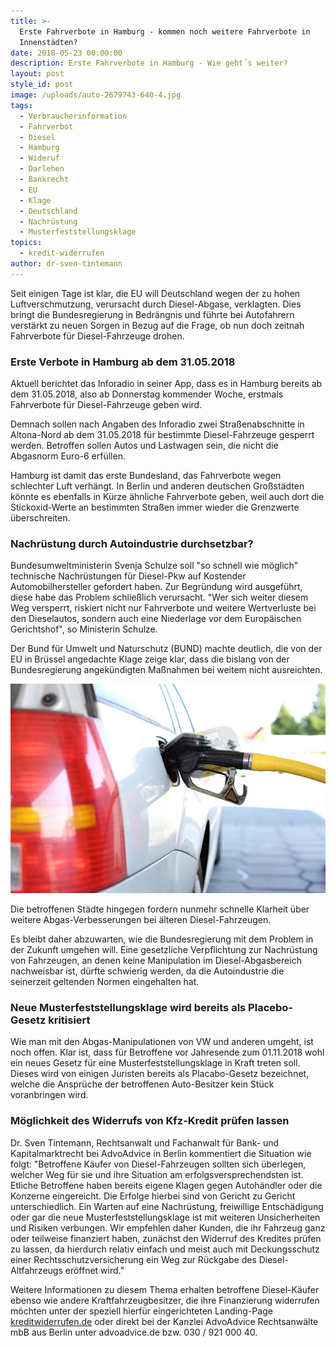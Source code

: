```yaml
---
title: >-
  Erste Fahrverbote in Hamburg - kommen noch weitere Fahrverbote in
  Innenstädten?
date: 2018-05-23 00:00:00
description: Erste Fahrverbote in Hamburg - Wie geht´s weiter?
layout: post
style_id: post
image: /uploads/auto-2679743-640-4.jpg
tags:
  - Verbraucherinformation
  - Fahrverbot
  - Diesel
  - Hamburg
  - Wideruf
  - Darlehen
  - Bankrecht
  - EU
  - Klage
  - Deutschland
  - Nachrüstung
  - Musterfeststellungsklage
topics:
  - kredit-widerrufen
author: dr-sven-tintemann
---
```


Seit einigen Tage ist klar, die EU will Deutschland wegen der zu hohen Luftverschmutzung, verursacht durch Diesel-Abgase, verklagten. Dies bringt die Bundesregierung in Bedr&auml;ngnis und f&uuml;hrte bei Autofahrern verst&auml;rkt zu neuen Sorgen in Bezug auf die Frage, ob nun doch zeitnah Fahrverbote f&uuml;r Diesel-Fahrzeuge drohen.

### Erste Verbote in Hamburg ab dem 31.05.2018

Aktuell berichtet das Inforadio in seiner App, dass es in Hamburg bereits ab dem 31.05.2018, also ab Donnerstag kommender Woche, erstmals Fahrverbote f&uuml;r Diesel-Fahrzeuge geben wird.

Demnach sollen nach Angaben des Inforadio zwei Stra&szlig;enabschnitte in Altona-Nord ab dem 31.05.2018 f&uuml;r bestimmte Diesel-Fahrzeuge gesperrt werden. Betroffen sollen Autos und Lastwagen sein, die nicht die Abgasnorm Euro-6 erf&uuml;llen.

Hamburg ist damit das erste Bundesland, das Fahrverbote wegen schlechter Luft verh&auml;ngt. In Berlin und anderen deutschen Gro&szlig;st&auml;dten k&ouml;nnte es ebenfalls in K&uuml;rze &auml;hnliche Fahrverbote geben, weil auch dort die Stickoxid-Werte an bestimmten Stra&szlig;en immer wieder die Grenzwerte &uuml;berschreiten.

### Nachr&uuml;stung durch Autoindustrie durchsetzbar?

Bundesumweltministerin Svenja Schulze soll "so schnell wie m&ouml;glich" technische Nachr&uuml;stungen f&uuml;r Diesel-Pkw auf Kostender Automobilhersteller gefordert haben. Zur Begr&uuml;ndung wird ausgef&uuml;hrt, diese habe das Problem schlie&szlig;lich verursacht. "Wer sich weiter diesem Weg versperrt, riskiert nicht nur Fahrverbote und weitere Wertverluste bei den Dieselautos, sondern auch eine Niederlage vor dem Europ&auml;ischen Gerichtshof", so Ministerin Schulze.

Der Bund f&uuml;r Umwelt und Naturschutz (BUND) machte deutlich, die von der EU in Br&uuml;ssel angedachte Klage zeige klar, dass die bislang von der Bundesregierung angek&uuml;ndigten Ma&szlig;nahmen bei weitem nicht ausreichten.

![Diesel tanken](/uploads/refuel-2157211-640-1.jpg "Diesel tanken ist nicht populär")

Die betroffenen St&auml;dte hingegen fordern nunmehr schnelle Klarheit &uuml;ber weitere Abgas-Verbesserungen bei &auml;lteren Diesel-Fahrzeugen.

Es bleibt daher abzuwarten, wie die Bundesregierung mit dem Problem in der Zukunft umgehen will. Eine gesetzliche Verpflichtung zur Nachr&uuml;stung von Fahrzeugen, an denen keine Manipulation im Diesel-Abgasbereich nachweisbar ist, d&uuml;rfte schwierig werden, da die Autoindustrie die seinerzeit geltenden Normen eingehalten hat.

### Neue Musterfeststellungsklage wird bereits als Placebo-Gesetz kritisiert

Wie man mit den Abgas-Manipulationen von VW und anderen umgeht, ist noch offen. Klar ist, dass f&uuml;r Betroffene vor Jahresende zum 01.11.2018 wohl ein neues Gesetz f&uuml;r eine Musterfeststellungsklage in Kraft treten soll. Dieses wird von einigen Juristen bereits als Placabo-Gesetz bezeichnet, welche die Anspr&uuml;che der betroffenen Auto-Besitzer kein St&uuml;ck voranbringen wird.

### M&ouml;glichkeit des Widerrufs von Kfz-Kredit pr&uuml;fen lassen

Dr. Sven Tintemann, Rechtsanwalt und Fachanwalt f&uuml;r Bank- und Kapitalmarktrecht bei AdvoAdvice in Berlin kommentiert die Situation wie folgt: "Betroffene K&auml;ufer von Diesel-Fahrzeugen sollten sich &uuml;berlegen, welcher Weg f&uuml;r sie und ihre Situation am erfolgsversprechendsten ist. Etliche Betroffene haben bereits eigene Klagen gegen Autoh&auml;ndler oder die Konzerne eingereicht. Die Erfolge hierbei sind von Gericht zu Gericht unterschiedlich. Ein Warten auf eine Nachr&uuml;stung, freiwillige Entsch&auml;digung oder gar die neue Musterfeststellungsklage ist mit weiteren Unsicherheiten und Risiken verbungen. Wir empfehlen daher Kunden, die ihr Fahrzeug ganz oder teilweise finanziert haben, zun&auml;chst den Widerruf des Kredites pr&uuml;fen zu lassen, da hierdurch relativ einfach und meist auch mit Deckungsschutz einer Rechtsschutzversicherung ein Weg zur R&uuml;ckgabe des Diesel-Altfahrzeugs er&ouml;ffnet wird."

Weitere Informationen zu diesem Thema erhalten betroffene Diesel-K&auml;ufer ebenso wie andere Kraftfahrzeugbesitzer, die ihre Finanzierung widerrufen m&ouml;chten unter der speziell hierf&uuml;r eingerichteten Landing-Page [kreditwiderrufen.de](/themen/kredit-widerrufen/) oder direkt bei der Kanzlei AdvoAdvice Rechtsanw&auml;lte mbB aus Berlin unter advoadvice.de bzw. 030 / 921 000 40.